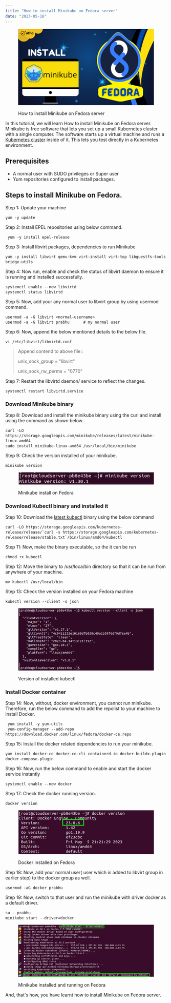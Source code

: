 ```yaml
---
title: "How to install Minikube on Fedora server"
date: "2023-05-16"
---
```


<figure>

![How to install Minikube on Fedora server](images/How-to-install-Minikube-on-Fedora-Server.png)

<figcaption>

How to install Minikube on Fedora server

</figcaption>

</figure>

In this tutorial, we will learn How to install Minikube on Fedora server. Minikube is free software that lets you set up a small Kubernetes cluster with a single computer. The software starts up a virtual machine and runs a [Kubernetes cluster](https://kubernetes.io/docs/concepts/overview/) inside of it. This lets you test directly in a Kubernetes environment.

## Prerequisites

- A normal user with SUDO privileges or Super user
- Yum repositories configured to install packages.

## Steps to install Minikube on Fedora.

Step 1: Update your machine

```
yum -y update
```

Step 2: Install EPEL repositories using below command.

```
 yum -y install epel-release
```

Step 3: Install libvirt packages, dependencies to run Minikube

```
yum -y install libvirt qemu-kvm virt-install virt-top libguestfs-tools bridge-utils
```

Step 4: Now run, enable and check the status of libvirt daemon to ensure it is running and installed successfully.

```
systemctl enable --now libvirtd
systemctl status libvirtd 
```

Step 5: Now, add your any normal user to libvirt group by using usermod command.

```
usermod -a -G libvirt <normal-username>
usermod -a -G libvirt prabhu      # my normal user 
```

Step 6: Now, append the below mentioned details to the below file.

```
vi /etc/libvirt/libvirtd.conf
```

> Append contend to above file::
> 
>   
> unix\_sock\_group = "libvirt"
> 
> unix\_sock\_rw\_perms = "0770"

Step 7: Restart the libvirtd daemon/ service to reflect the changes.

```
systemctl restart libvirtd.service
```

### Download Minikube binary

Step 8: Download and install the minikube binary using the curl and install using the command as shown below.

```
curl -LO https://storage.googleapis.com/minikube/releases/latest/minikube-linux-amd64
sudo install minikube-linux-amd64 /usr/local/bin/minikube
```

Step 9: Check the version installed of your minikube.

```
minikube version
```

<figure>

![](images/image-1053.png)

<figcaption>

Minikube install on Fedora

</figcaption>

</figure>

### Download Kubectl binary and installed it

Step 10: Download the [latest kubectl](https://utho.com/docs/tutorial/deploying-and-managing-a-cluster-on-microhost-kubernetes-engine-mke/) binary using the below command

```
curl -LO https://storage.googleapis.com/kubernetes-release/release/`curl -s https://storage.googleapis.com/kubernetes-release/release/stable.txt`/bin/linux/amd64/kubectl
```

Step 11: Now, make the binary executable, so the it can be run

```
chmod +x kubectl
```

Step 12: Move the binary to /usr/loca/bin directory so that it can be run from anywhere of your machine.

```
mv kubectl /usr/local/bin
```

Step 13: Check the version installed on your Fedora machine

```
kubectl version --client -o json
```

<figure>

![](images/image-1052.png)

<figcaption>

Version of installed kubectl

</figcaption>

</figure>

### Install Docker container

Step 14: Now, without, docker environment, you cannot run minikube. Therefore, run the below command to add the repolist to your machine to install Docker.

```
 yum install -y yum-utils
 yum-config-manager --add-repo https://download.docker.com/linux/fedora/docker-ce.repo
```

Step 15: Install the docker related dependencies to run your minikube.

```
yum install docker-ce docker-ce-cli containerd.io docker-buildx-plugin docker-compose-plugin
```

Step 16: Now, run the below command to enable and start the docker service instantly

```
systemctl enable --now docker
```

Step 17: Check the docker running version.

```
docker version
```

<figure>

![Docker installed on Centos](images/image-1051.png)

<figcaption>

Docker installed on Fedora

</figcaption>

</figure>

Step 18: Now, add your normal user( user which is added to libvirt group in earlier step) to the docker group as well.

```
usermod -aG docker prabhu
```

Step 19: Now, switch to that user and run the minikube with driver docker as a default driver.

```
su - prabhu 
minikube start --driver=docker
```

<figure>

![Minikube installed and running on centos ](images/image-1050.png)

<figcaption>

Minikube installed and running on Fedora

</figcaption>

</figure>

And, that's how, you have learnt how to install Minikube on Fedora server.
